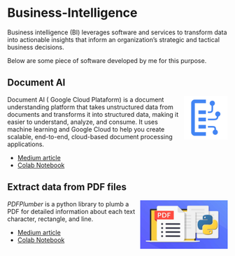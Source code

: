 # Business-Intelligence

Business intelligence (BI) leverages software and services to transform data into actionable insights that inform an organization’s strategic and tactical business decisions. 

Below are some piece of software developed by me for this purpose.


## Document AI

<img align="right" src="images/documentai-logo.svg" width="100">

Document AI ( Google Cloud Plataform) is a document understanding platform that takes unstructured data from documents and transforms it into structured data, making it easier to understand, analyze, and consume. It uses machine learning and Google Cloud to help you create scalable, end-to-end, cloud-based document processing applications. 

* [Medium article](https://medium.com/@pierrebomfim/como-extrair-dados-de-um-documento-com-o-google-document-ai-fba3eaf8f65f)
* [Colab Notebook](https://colab.research.google.com/drive/1AYelssPzeytUQHM9b04oA9qSRBWzpYCw?usp=sharing)


## Extract data from PDF files

<img align="right" src="images/pdfplumber.jpeg" width="200">

*PDFPlumber* is a python library to plumb a PDF for detailed information about each text character, rectangle, and line.

* [Medium article](https://medium.com/@pierrebomfim/an%C3%A1lise-explorat%C3%B3ria-de-dados-com-apenas-3-linhas-de-c%C3%B3digo-3f6ee1e218b2)
* [Colab Notebook](https://colab.research.google.com/drive/1b3Ey26W3ZoXU6CfXS2r4GW8N4gjX91oA?usp=sharing)


